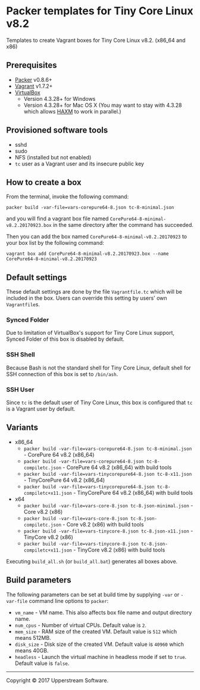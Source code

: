 # Packer templates for Tiny Core Linux v8.2

Templates to create Vagrant boxes for Tiny Core Linux v8.2. (x86_64 and x86)


## Prerequisites

* [Packer][] v0.8.6+
* [Vagrant][] v1.7.2+
* [VirtualBox][]
	* Version 4.3.28+ for Windows
	* Version 4.3.28+ for Mac OS X (You may want to stay with 4.3.28 which allows [HAXM][] to work in parallel.)

[Packer]: https://www.packer.io/ "Packer by HashiCorp"
[Vagrant]: https://www.vagrantup.com/ "Vagrant"
[VirtualBox]: https://www.virtualbox.org/ "Oracle VM VirtualBox"
[HAXM]: https://software.intel.com/en-us/android/articles/intel-hardware-accelerated-execution-manager
        "Intel&reg; Hardware Accelerated Execution Manager"


## Provisioned software tools

* sshd
* sudo
* NFS (installed but not enabled)
* `tc` user as a Vagrant user and its insecure public key


## How to create a box

From the terminal, invoke the following command:

    packer build -var-file=vars-corepure64-8.json tc-8-minimal.json

and you will find a vagrant box file named `CorePure64-8-minimal-v8.2.20170923.box`
in the same directory after the command has succeeded.

Then you can add the box named `CorePure64-8-minimal-v8.2.20170923` to your box list
by the following command:

    vagrant box add CorePure64-8-minimal-v8.2.20170923.box --name CorePure64-8-minimal-v8.2.20170923


## Default settings

These default settings are done by the file `Vagrantfile.tc` which will be included in the box.
Users can override this setting by users' own `Vagrantfile`s.

### Synced Folder

Due to limitation of VirtualBox's support for Tiny Core Linux support, Synced Folder of this box is disabled by default.

### SSH Shell

Because Bash is not the standard shell for Tiny Core Linux, default shell for SSH connection of this box
is set to `/bin/ash`.

### SSH User

Since `tc` is the default user of Tiny Core Linux, this box is configured that `tc` is a Vagrant user by default.


## Variants

* x86_64
    * `packer build -var-file=vars-corepure64-8.json tc-8-minimal.json` - CorePure 64 v8.2 (x86_64)
    * `packer build -var-file=vars-corepure64-8.json tc-8-compiletc.json` - CorePure 64 v8.2 (x86_64) with build tools
    * `packer build -var-file=vars-tinycorepure64-8.json tc-8-x11.json` - TinyCorePure 64 v8.2 (x86_64)
    * `packer build -var-file=vars-tinycorepure64-8.json tc-8-compiletc+x11.json` - TinyCorePure 64 v8.2 (x86_64) with build tools
* x64
    * `packer build -var-file=vars-core-8.json tc-8.json-minimal.json` - Core v8.2 (x86)
    * `packer build -var-file=vars-core-8.json tc-8.json-compiletc.json` - Core v8.2 (x86) with build tools
    * `packer build -var-file=vars-tinycore-8.json tc-8.json-x11.json` - TinyCore v8.2 (x86)
    * `packer build -var-file=vars-tinycore-8.json tc-8.json-compiletc+x11.json` - TinyCore v8.2 (x86) with build tools

Executing `build_all.sh` (or `build_all.bat`) generates all boxes above.


## Build parameters

The following parameters can be set at build time by supplying `-var` or `-var-file` command line options to `packer`:

* `vm_name` - VM name.  This also affects box file name and output directory name.
* `num_cpus` - Number of virtual CPUs.  Default value is `2`.
* `mem_size` - RAM size of the created VM.  Default value is `512` which means 512MB.
* `disk_size` - Disk size of the created VM.  Default value is `40960` which means 40GB.
* `headless` - Launch the virtual machine in headless mode if set to `true`.  Default value is `false`.


- - -

Copyright &copy; 2017 Upperstream Software.
